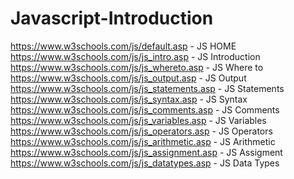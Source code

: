 # Javascript-Introduction

https://www.w3schools.com/js/default.asp - JS HOME
https://www.w3schools.com/js/js_intro.asp - JS Introduction
https://www.w3schools.com/js/js_whereto.asp - JS Where to
https://www.w3schools.com/js/js_output.asp - JS Output
https://www.w3schools.com/js/js_statements.asp - JS Statements
https://www.w3schools.com/js/js_syntax.asp - JS Syntax
https://www.w3schools.com/js/js_comments.asp - JS Comments
https://www.w3schools.com/js/js_variables.asp - JS Variables
https://www.w3schools.com/js/js_operators.asp - JS Operators
https://www.w3schools.com/js/js_arithmetic.asp - JS Arithmetic
https://www.w3schools.com/js/js_assignment.asp - JS Assigment
https://www.w3schools.com/js/js_datatypes.asp - JS Data Types
